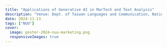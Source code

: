 ```yaml
---
title: "Applications of Generative AI in MarTech and Text Analysis"
description: "Venue: Dept. of Taiwan Languages and Communication, National United University"
date: 2024-11-13
tags: ["NUU"]
cover:
  image: poster-2024-nuu-marketing.png
  responsiveImages: true
---
```


